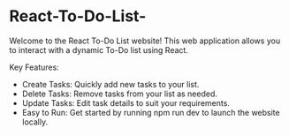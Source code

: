 # React-To-Do-List-
Welcome to the React To-Do List website! This web application allows you to interact with a dynamic To-Do list using React. 

Key Features:

  - Create Tasks: Quickly add new tasks to your list.
  - Delete Tasks: Remove tasks from your list as needed.
  - Update Tasks: Edit task details to suit your requirements.
  - Easy to Run: Get started by running npm run dev to launch the website locally.
